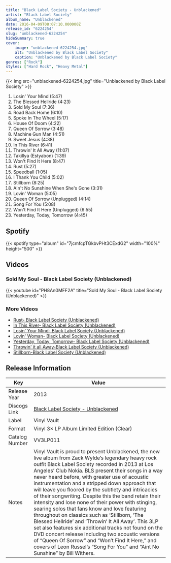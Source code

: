 ```yaml
---
title: "Black Label Society - Unblackened"
artist: "Black Label Society"
album_name: "Unblackened"
date: 2016-04-09T08:07:10.000000Z
release_id: "6224254"
slug: "unblackened-6224254"
hideSummary: true
cover:
    image: "unblackened-6224254.jpg"
    alt: "Unblackened by Black Label Society"
    caption: "Unblackened by Black Label Society"
genres: ["Rock"]
styles: ["Hard Rock", "Heavy Metal"]
---
```


{{< img src="unblackened-6224254.jpg" title="Unblackened by Black Label Society" >}}

<!-- section break -->

1. Losin' Your Mind (5:47)
2. The Blessed Hellride (4:23)
3. Sold My Soul (7:36)
4. Road Back Home (6:10)
5. Spoke In The Wheel (5:17)
6. House Of Doom (4:22)
7. Queen Of Sorrow (3:48)
8. Machine Gun Man (4:51)
9. Sweet Jesus (4:38)
10. In This River (6:41)
11. Throwin' It All Away (11:07)
12. Takillya (Estyabon) (1:39)
13. Won't Find It Here (8:47)
14. Rust (5:27)
15. Speedball (1:05)
16. I Thank You Child (5:02)
17. Stillborn (8:25)
18. Ain't No Sunshine When She's Gone (3:31)
19. Lovin' Woman (5:05)
20. Queen Of Sorrow (Unplugged) (4:14)
21. Song For You (5:08)
22. Won't Find It Here (Unplugged) (6:55)
23. Yesterday, Today, Tomorrow (4:45)

<!-- section break -->


## Spotify
{{< spotify type="album" id="7jcmfcpTGkbvPHt3CExdG2" width="100%" height="500" >}}



## Videos
### Sold My Soul - Black Label Society (Unblackened)
{{< youtube id="PH8An0MFF2A" title="Sold My Soul - Black Label Society (Unblackened)" >}}<br>

### More Videos

- [Rust- Black Label Society (Unblackened)](https://www.youtube.com/watch?v=7FPkcpP9NWY)
- [In This River- Black Label Society (Unblackened)](https://www.youtube.com/watch?v=ZdYB4kq4_IU)
- [Losin' Your Mind- Black Label Society (Unblackened)](https://www.youtube.com/watch?v=8WOh9igfGv0)
- [Lovin' Woman- Black Label Society (Unblackened)](https://www.youtube.com/watch?v=EIGiWQy1A2w)
- [Yesterday, Today, Tomorrow- Black Label Society (Unblackened)](https://www.youtube.com/watch?v=-jtP4SYwoPs)
- [Throwin' it all Away-Black Label Society (Unblackened)](https://www.youtube.com/watch?v=55ofHYBDLNQ)
- [Stillborn-Black Label Society (Unblackened)](https://www.youtube.com/watch?v=FhdaThpugpI)


## Release Information
|  Key           | Value                                                |
| ---------------| ---------------------------------------------------- |
| Release Year   | 2013                                   |
| Discogs Link   | [Black Label Society - Unblackened](https://www.discogs.com/release/6224254-Black-Label-Society-Unblackened) |
| Label          | Vinyl Vault |
| Format         | Vinyl 3× LP Album Limited Edition (Clear) |
| Catalog Number | VV3LP011 |
| Notes | Vinyl Vault is proud to present Unblackened, the new live album from Zack Wylde’s legendary heavy rock outfit Black Label Society recorded in 2013 at Los Angeles’ Club Nokia. BLS present their songs in a way never heard before, with greater use of acoustic instrumentation and a stripped down approach that will leave you floored by the subtlety and intricacies of their songwriting. Despite this the band retain their intensity and lose none of their power with stinging, searing solos that fans know and love featuring throughout on classics such as ‘Stillborn, ‘The Blessed Hellride’ and ‘Throwin’ It All Away’.   This 3LP set also features six additional tracks not found on the DVD concert release including two acoustic versions of “Queen Of Sorrow” and “Won’t Find It Here,” and covers of Leon Russel’s “Song For You” and “Aint No Sunshine” by Bill Withers.   |